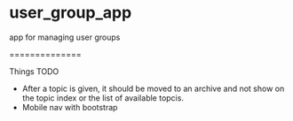 user_group_app
==============

app for managing user groups

==============

Things TODO

* After a topic is given, it should be moved to an archive and not show on the topic index or the list of available topcis.
* Mobile nav with bootstrap
